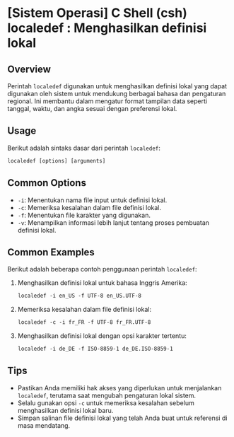 # [Sistem Operasi] C Shell (csh) localedef <Penggunaan setara>: Menghasilkan definisi lokal

## Overview
Perintah `localedef` digunakan untuk menghasilkan definisi lokal yang dapat digunakan oleh sistem untuk mendukung berbagai bahasa dan pengaturan regional. Ini membantu dalam mengatur format tampilan data seperti tanggal, waktu, dan angka sesuai dengan preferensi lokal.

## Usage
Berikut adalah sintaks dasar dari perintah `localedef`:

```csh
localedef [options] [arguments]
```

## Common Options
- `-i`: Menentukan nama file input untuk definisi lokal.
- `-c`: Memeriksa kesalahan dalam file definisi lokal.
- `-f`: Menentukan file karakter yang digunakan.
- `-v`: Menampilkan informasi lebih lanjut tentang proses pembuatan definisi lokal.

## Common Examples
Berikut adalah beberapa contoh penggunaan perintah `localedef`:

1. Menghasilkan definisi lokal untuk bahasa Inggris Amerika:
   ```csh
   localedef -i en_US -f UTF-8 en_US.UTF-8
   ```

2. Memeriksa kesalahan dalam file definisi lokal:
   ```csh
   localedef -c -i fr_FR -f UTF-8 fr_FR.UTF-8
   ```

3. Menghasilkan definisi lokal dengan opsi karakter tertentu:
   ```csh
   localedef -i de_DE -f ISO-8859-1 de_DE.ISO-8859-1
   ```

## Tips
- Pastikan Anda memiliki hak akses yang diperlukan untuk menjalankan `localedef`, terutama saat mengubah pengaturan lokal sistem.
- Selalu gunakan opsi `-c` untuk memeriksa kesalahan sebelum menghasilkan definisi lokal baru.
- Simpan salinan file definisi lokal yang telah Anda buat untuk referensi di masa mendatang.